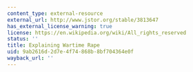 ```yaml
---
content_type: external-resource
external_url: http://www.jstor.org/stable/3813647
has_external_license_warning: true
license: https://en.wikipedia.org/wiki/All_rights_reserved
status: ''
title: Explaining Wartime Rape
uid: 9ab2616d-2d7e-4f74-868b-8bf704364e0f
wayback_url: ''
---
```

